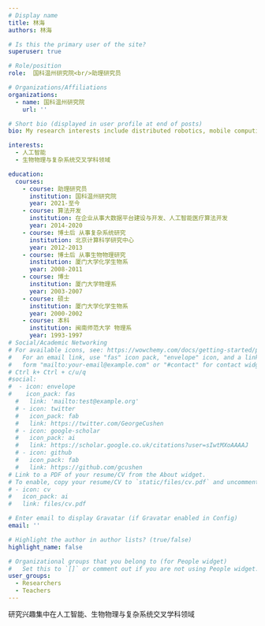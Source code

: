 ```yaml
---
# Display name
title: 林海
authors: 林海

# Is this the primary user of the site?
superuser: true

# Role/position
role:  国科温州研究院<br/>助理研究员

# Organizations/Affiliations
organizations:
  - name: 国科温州研究院
    url: ''

# Short bio (displayed in user profile at end of posts)
bio: My research interests include distributed robotics, mobile computing and programmable matter.

interests:
  - 人工智能
  - 生物物理与复杂系统交叉学科领域

education:
  courses:
    - course: 助理研究员
      institution: 国科温州研究院
      year: 2021-至今
    - course: 算法开发
      institution: 在企业从事大数据平台建设与开发、人工智能医疗算法开发
      year: 2014-2020
    - course: 博士后 从事复杂系统研究
      institution: 北京计算科学研究中心
      year: 2012-2013
    - course: 博士后 从事生物物理研究
      institution: 厦门大学化学生物系
      year: 2008-2011
    - course: 博士
      institution: 厦门大学物理系
      year: 2003-2007
    - course: 硕士
      institution: 厦门大学化学生物系
      year: 2000-2002 
    - course: 本科
      institution: 闽南师范大学 物理系
      year: 1993-1997
# Social/Academic Networking
# For available icons, see: https://wowchemy.com/docs/getting-started/page-builder/#icons
#   For an email link, use "fas" icon pack, "envelope" icon, and a link in the
#   form "mailto:your-email@example.com" or "#contact" for contact widget.
# Ctrl k+ Ctrl + c/u/q
#social:
#  - icon: envelope
#    icon_pack: fas
  #   link: 'mailto:test@example.org'
  # - icon: twitter
  #   icon_pack: fab
  #   link: https://twitter.com/GeorgeCushen
  # - icon: google-scholar
  #   icon_pack: ai
  #   link: https://scholar.google.co.uk/citations?user=sIwtMXoAAAAJ
  # - icon: github
  #   icon_pack: fab
  #   link: https://github.com/gcushen
# Link to a PDF of your resume/CV from the About widget.
# To enable, copy your resume/CV to `static/files/cv.pdf` and uncomment the lines below.
# - icon: cv
#   icon_pack: ai
#   link: files/cv.pdf

# Enter email to display Gravatar (if Gravatar enabled in Config)
email: ''

# Highlight the author in author lists? (true/false)
highlight_name: false

# Organizational groups that you belong to (for People widget)
#   Set this to `[]` or comment out if you are not using People widget.
user_groups:
  - Researchers
  - Teachers
---
```


研究兴趣集中在人工智能、生物物理与复杂系统交叉学科领域
